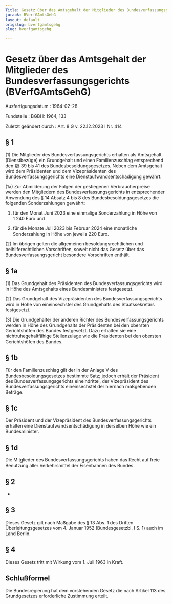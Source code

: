 ```yaml
---
Title: Gesetz über das Amtsgehalt der Mitglieder des Bundesverfassungsgerichts
jurabk: BVerfGAmtsGehG
layout: default
origslug: bverfgamtsgehg
slug: bverfgamtsgehg

---
```


# Gesetz über das Amtsgehalt der Mitglieder des Bundesverfassungsgerichts (BVerfGAmtsGehG)

Ausfertigungsdatum
:   1964-02-28

Fundstelle
:   BGBl I: 1964, 133

Zuletzt geändert durch
:   Art. 8 G v. 22.12.2023 I Nr. 414


## § 1

(1) Die Mitglieder des Bundesverfassungsgerichts erhalten als Amtsgehalt (Dienstbezüge) ein Grundgehalt und einen Familienzuschlag entsprechend den §§ 39 bis 41 des Bundesbesoldungsgesetzes. Neben dem Amtsgehalt wird dem Präsidenten und dem Vizepräsidenten des Bundesverfassungsgerichts eine Dienstaufwandsentschädigung gewährt.

(1a) Zur Abmilderung der Folgen der gestiegenen Verbraucherpreise werden den Mitgliedern des Bundesverfassungsgerichts in entsprechender Anwendung des § 14 Absatz 4 bis 8 des Bundesbesoldungsgesetzes die folgenden Sonderzahlungen gewährt:

1.  für den Monat Juni 2023 eine einmalige Sonderzahlung in Höhe von 1 240 Euro und


2.  für die Monate Juli 2023 bis Februar 2024 eine monatliche Sonderzahlung in Höhe von jeweils 220 Euro.




(2) Im übrigen gelten die allgemeinen besoldungsrechtlichen und beihilferechtlichen Vorschriften, soweit nicht das Gesetz über das Bundesverfassungsgericht besondere Vorschriften enthält.


## § 1a

(1) Das Grundgehalt des Präsidenten des Bundesverfassungsgerichts wird in Höhe des Amtsgehalts eines Bundesministers festgesetzt.

(2) Das Grundgehalt des Vizepräsidenten des Bundesverfassungsgerichts wird in Höhe von eineinsechstel des Grundgehalts des Staatssekretärs festgesetzt.

(3) Die Grundgehälter der anderen Richter des Bundesverfassungsgerichts werden in Höhe des Grundgehalts der Präsidenten bei den obersten Gerichtshöfen des Bundes festgesetzt. Dazu erhalten sie eine nichtruhegehaltfähige Stellenzulage wie die Präsidenten bei den obersten Gerichtshöfen des Bundes.


## § 1b

Für den Familienzuschlag gilt der in der Anlage V des Bundesbesoldungsgesetzes bestimmte Satz; jedoch erhält der Präsident des Bundesverfassungsgerichts eineindrittel, der Vizepräsident des Bundesverfassungsgerichts eineinsechstel der hiernach maßgebenden Beträge.


## § 1c

Der Präsident und der Vizepräsident des Bundesverfassungsgerichts erhalten eine Dienstaufwandsentschädigung in derselben Höhe wie ein Bundesminister.


## § 1d

Die Mitglieder des Bundesverfassungsgerichts haben das Recht auf freie Benutzung aller Verkehrsmittel der Eisenbahnen des Bundes.


## § 2

-


## § 3

Dieses Gesetz gilt nach Maßgabe des § 13 Abs. 1 des Dritten Überleitungsgesetzes vom 4. Januar 1952 (Bundesgesetzbl. I S. 1) auch im Land Berlin.


## § 4

Dieses Gesetz tritt mit Wirkung vom 1. Juli 1963 in Kraft.


## Schlußformel

Die Bundesregierung hat dem vorstehenden Gesetz die nach Artikel 113 des Grundgesetzes erforderliche Zustimmung erteilt.

